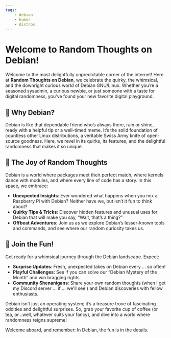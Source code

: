 ```yaml
---
tags:
    - debian
    - humor
    - distros
---
```


# Welcome to Random Thoughts on Debian!

Welcome to the most delightfully unpredictable corner of the internet! Here at **Random Thoughts on Debian**, we celebrate the quirky, the whimsical, and the downright curious world of Debian GNU/Linux. Whether you’re a seasoned sysadmin, a curious newbie, or just someone with a taste for digital randomness, you’ve found your new favorite digital playground.

## 🐧 Why Debian?

Debian is like that dependable friend who’s always there, rain or shine, ready with a helpful tip or a well-timed meme. It’s the solid foundation of countless other Linux distributions, a veritable Swiss Army knife of open-source goodness. Here, we revel in its quirks, its features, and the delightful randomness that makes it so unique.

## 🎢 The Joy of Random Thoughts

Debian is a world where packages meet their perfect match, where kernels dance with modules, and where every line of code has a story. In this space, we embrace:

- **Unexpected Insights**: Ever wondered what happens when you mix a Raspberry Pi with Debian? Neither have we, but isn’t it fun to think about?
- **Quirky Tips & Tricks**: Discover hidden features and unusual uses for Debian that will make you say, “Wait, that’s a thing?”
- **Offbeat Adventures**: Join us as we explore Debian’s lesser-known tools and commands, and see where our random curiosity takes us.

## 🌟 Join the Fun!

Get ready for a whimsical journey through the Debian landscape. Expect:

- **Surprise Updates**: Fresh, unexpected takes on Debian every ... so often!
- **Playful Challenges**: See if you can solve our “Debian Mystery of the Month” and win bragging rights.
- **Community Shenanigans**: Share your own random thoughts (when I get my Discord server ... if ... we'll see') and Debian discoveries with fellow enthusiasts.

Debian isn’t just an operating system; it’s a treasure trove of fascinating oddities and delightful surprises. So, grab your favorite cup of coffee (or tea, or…well, whatever suits your fancy), and dive into a world where randomness reigns supreme!

Welcome aboard, and remember: In Debian, the fun is in the details.
